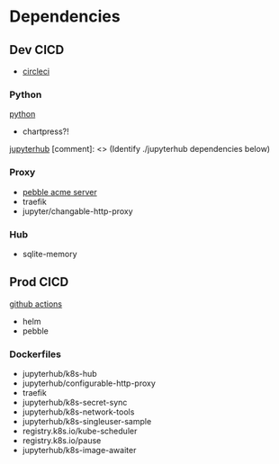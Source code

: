 # Dependencies

## Dev CICD

- [circleci](./.circleci)

### Python

[python](dev-requirements.txt)

- chartpress?!

[jupyterhub](./jupyterhub)
[comment]: <> (Identify ./jupyterhub dependencies below)

### Proxy

- [pebble acme server](https://github.com/letsencrypt/pebblepebble)
- traefik
- jupyter/changable-http-proxy

### Hub

- sqlite-memory

## Prod CICD

[github actions](./.github)

- helm
- pebble

### Dockerfiles

- jupyterhub/k8s-hub
- jupyterhub/configurable-http-proxy
- traefik
- jupyterhub/k8s-secret-sync
- jupyterhub/k8s-network-tools
- jupyterhub/k8s-singleuser-sample
- registry.k8s.io/kube-scheduler
- registry.k8s.io/pause
- jupyterhub/k8s-image-awaiter
